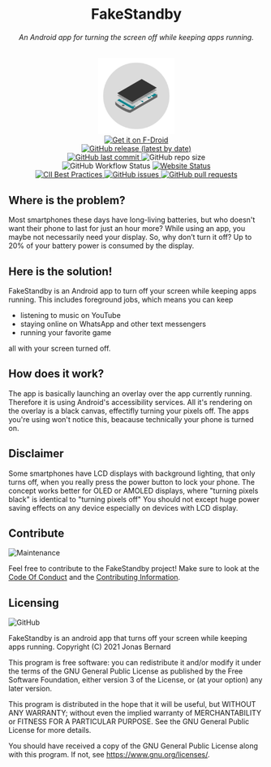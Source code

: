 <div>
   <h1 align="center">FakeStandby<br><h6 align="center">An Android app for turning the screen off while keeping apps running.</h6></h1>
   <p align="center">
     <img src="branding/app_icon_round.svg" height="150"><br>
     <a href="https://f-droid.org/packages/android.jonas.fakestandby/">
       <img src="https://fdroid.gitlab.io/artwork/badge/get-it-on.png" alt="Get it on F-Droid" height="60">
     </a><br>
     <a href="https://github.com/JonasBernard/FakeStandby/releases">
       <img src="https://img.shields.io/github/v/release/JonasBernard/FakeStandby" alt="GitHub release (latest by date)">
     </a><br>
     <a href="https://github.com/JonasBernard/FakeStandby/commits/master">
       <img src="https://img.shields.io/github/last-commit/JonasBernard/FakeStandby" alt="GitHub last commit">
     </a>
     <img src="https://img.shields.io/github/repo-size/JonasBernard/FakeStandby?label=repository%20size" alt="GitHub repo size">
     <br>
     <img src="https://img.shields.io/github/workflow/status/JonasBernard/FakeStandby/Android%20CI" alt="GitHub Workflow Status">
     <a href="https://fakestandby.jonasbernard.de/">
       <img src="https://img.shields.io/website?down_color=red&down_message=offline&up_color=light-green&up_message=online&url=https%3A%2F%2Ffakestandby.jonasbernard.de" alt="Website Status">
     </a><br>
     <a href="https://bestpractices.coreinfrastructure.org/projects/4235">
       <img src="https://bestpractices.coreinfrastructure.org/projects/4235/badge" alt="CII Best Practices">
     </a>
     <a href="https://github.com/JonasBernard/FakeStandby/issues">
       <img src="https://img.shields.io/github/issues-raw/JonasBernard/FakeStandby" alt="GitHub issues">
     </a>
     <a href="https://github.com/JonasBernard/FakeStandby/pulls">
       <img src="https://img.shields.io/github/issues-pr-raw/JonasBernard/FakeStandby" alt="GitHub pull requests">
     </a>
   </p>
</div>

## Where is the problem?

Most smartphones these days have long-living batteries, but who doesn't want their phone to last for just an hour more?
While using an app, you maybe not necessarily need your display. So, why don’t turn it off? Up to 20% of your battery
power is consumed by the display.

## Here is the solution!

FakeStandby is an Android app to turn off your screen while keeping apps running. This includes foreground jobs, which means
you can keep

- listening to music on YouTube
- staying online on WhatsApp and other text messengers
- running your favorite game

all with your screen turned off.

## How does it work?

The app is basically launching an overlay over the app currently running. Therefore it is using Android's accessibility services. All it's rendering
on the overlay is a black canvas, effectifly turning your pixels off. The apps you're using won't notice this, beacause technically your phone is turned on.

## Disclaimer

Some smartphones have LCD displays with background lighting, that only turns off, when you really press the power button to lock your phone.
The concept works better for OLED or AMOLED displays, where "turning pixels black" is identical to "turning pixels off"
You should not except huge power saving effects on any device especially on devices with LCD display.

## Contribute
![Maintenance](https://img.shields.io/maintenance/yes/2021)

Feel free to contribute to the FakeStandby project! Make sure to look at the [Code Of Conduct](CODE_OF_CONDUCT.md) and the [Contributing Information](CONTRIBUTING.md).

## Licensing 
![GitHub](https://img.shields.io/github/license/JonasBernard/FakeStandby?color=light-green)

FakeStandby is an android app that turns off your screen while keeping apps running.
Copyright (C) 2021  Jonas Bernard

This program is free software: you can redistribute it and/or modify
it under the terms of the GNU General Public License as published by
the Free Software Foundation, either version 3 of the License, or
(at your option) any later version.

This program is distributed in the hope that it will be useful,
but WITHOUT ANY WARRANTY; without even the implied warranty of
MERCHANTABILITY or FITNESS FOR A PARTICULAR PURPOSE.  See the
GNU General Public License for more details.

You should have received a copy of the GNU General Public License
along with this program.  If not, see <https://www.gnu.org/licenses/>.
